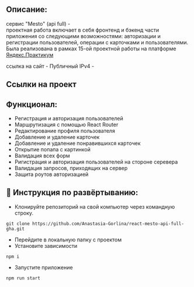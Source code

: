 ## Описание:

сервис "Mesto" (api full) -<br />
проектная работа включает в себя фронтенд и бэкенд части приложения со следующими возможностями: авторизации и регистрации пользователей, операции с карточками и пользователями. Была реализована в рамках 15-ой проектной работы на платформе [Яндекс.Практикум](https://praktikum.yandex.ru/web/)

ссылка на сайт - 
Публичный IPv4 - 

## Ссылки на проект

## Функционал:

- Регистрация и авторизация пользователей
- Маршрутизация с помощью React Router
- Редактирование профиля пользователя
- Добавление и удаление карточек
- Добавление и удаление понравившихся карточек
- Открытие попапа с картинкой
- Валидация всех форм
- Ригистрация и авторизация пользователей на стороне серевера
- Валидация запросов, приходящих на сервер
- Защита роутов авторизацией


## 🚀 Инструкция по развёртыванию:

- Клонируйте репозиторий на свой компьютер через командную строку.

```
git clone https://github.com/Anastasia-Gorlina/react-mesto-api-full-gha.git
```

- Перейдите в локальную папку с проектом
- Установите зависимости

```
npm i
```

- Запустите приложение

```
npm run start
```
